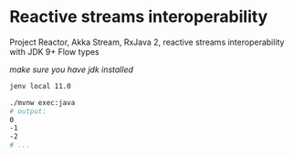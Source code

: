 # Reactive streams interoperability
Project Reactor, Akka Stream, RxJava 2, reactive streams interoperability with JDK 9+ Flow types

_make sure you have jdk installed_

```bash
jenv local 11.0
```

```bash
./mvnw exec:java
# output:
0
-1
-2
# ...
```
